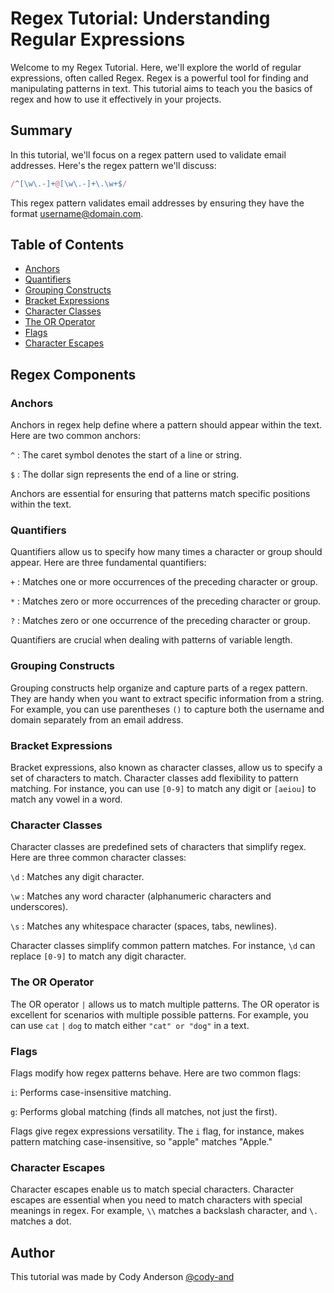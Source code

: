 # Regex Tutorial: Understanding Regular Expressions

Welcome to my Regex Tutorial. Here, we'll explore the world of regular expressions, often called Regex. Regex is a powerful tool for finding and manipulating patterns in text. This tutorial aims to teach you the basics of regex and how to use it effectively in your projects.

## Summary

In this tutorial, we'll focus on a regex pattern used to validate email addresses. Here's the regex pattern we'll discuss:

```javascript
/^[\w\.-]+@[\w\.-]+\.\w+$/
```
This regex pattern validates email addresses by ensuring they have the format username@domain.com.

## Table of Contents

- [Anchors](#anchors)
- [Quantifiers](#quantifiers)
- [Grouping Constructs](#grouping-constructs)
- [Bracket Expressions](#bracket-expressions)
- [Character Classes](#character-classes)
- [The OR Operator](#the-or-operator)
- [Flags](#flags)
- [Character Escapes](#character-escapes)

## Regex Components

### Anchors

Anchors in regex help define where a pattern should appear within the text. Here are two common anchors:

``^`` : The caret symbol denotes the start of a line or string.

``$`` : The dollar sign represents the end of a line or string.

Anchors are essential for ensuring that patterns match specific positions within the text.

### Quantifiers

Quantifiers allow us to specify how many times a character or group should appear. Here are three fundamental quantifiers:

``+`` : Matches one or more occurrences of the preceding character or group.

``*`` : Matches zero or more occurrences of the preceding character or group.

``?`` : Matches zero or one occurrence of the preceding character or group.

Quantifiers are crucial when dealing with patterns of variable length.


### Grouping Constructs

Grouping constructs help organize and capture parts of a regex pattern. They are handy when you want to extract specific information from a string. For example, you can use parentheses ``()`` to capture both the username and domain separately from an email address.

### Bracket Expressions

Bracket expressions, also known as character classes, allow us to specify a set of characters to match. Character classes add flexibility to pattern matching. For instance, you can use ``[0-9]`` to match any digit or ``[aeiou]`` to match any vowel in a word.
### Character Classes

Character classes are predefined sets of characters that simplify regex. Here are three common character classes:

``\d`` : Matches any digit character.

``\w`` : Matches any word character (alphanumeric characters and underscores).

``\s`` : Matches any whitespace character (spaces, tabs, newlines).

Character classes simplify common pattern matches. For instance, ``\d`` can replace ``[0-9]`` to match any digit character.

### The OR Operator

The OR operator ``|`` allows us to match multiple patterns. The OR operator is excellent for scenarios with multiple possible patterns. For example, you can use ``cat`` ``|`` ``dog`` to match either ``"cat" or "dog"`` in a text.

### Flags

Flags modify how regex patterns behave. Here are two common flags:

``i``: Performs case-insensitive matching.

``g``: Performs global matching (finds all matches, not just the first).

Flags give regex expressions versatility. The ``i`` flag, for instance, makes pattern matching case-insensitive, so "apple" matches "Apple."

### Character Escapes

Character escapes enable us to match special characters. Character escapes are essential when you need to match characters with special meanings in regex. For example, `\\` matches a backslash character, and `\.` matches a dot.

## Author

This tutorial was made by Cody Anderson [@cody-and](https://github.com/cody-and)
